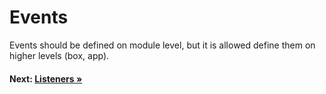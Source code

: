 # Events

Events should be defined on module level, but it is allowed define them on higher levels (box, app).

#### Next: [Listeners &raquo;](listeners.md)